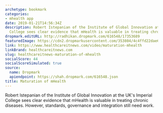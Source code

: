 ```yaml
---
archetype: bookmark
categories:
- mhealth app
date: 2019-01-21T14:56:34Z
description: Robert Istepanian of the Institute of Global Innovation at the UK's Imperial
  College sees clear evidence that mHealth is valuable in treating chronic diseases.
dropmark.editURL: http://radhikan.dropmark.com/616548/17353689
featuredImage: https://cdn2.dropmarkusercontent.com/353804/4c4ffd22dae609f185d17dc8bf8ab0eb28f78a6efb37bbd6423eec0f62e955dc/thumbnail/Istepanian.jpg?Expires=1557430063&Signature=eQnvHdgbzRGZsOqFrXITDoppIKfpCJ3w9QZVCYfaTpNJUl6qDfB0uBfV3n8sC1xIQ5AhHk5eZ1kly9p7aRAwbpV6NQhkhHcX24xO3eeroC3qviF7xSiBuWFE0pnl8Gkyh8J7O77uv-jBEC9QJTFBGwi8vWS1ORzZePQ6PuSGzyY4Mz9h-x8hx8oOCV9Kfwmhhxfq7Rd33Ee1BwstO6MiL~7tX-u96vl~8WD9sSDvtHDxNj5YMcVwQp7itDUsLlO51S7v33XSvojQ8fnklf0yc5OTI0KSIILb4p5rfm8-P-oUHJ5ga2q27UaDFAeD-GtEV0-jVZnPM0fJFHiqs7~vmw__&Key-Pair-Id=APKAITQYWVEN757ZA4KQ
link: https://www.healthcareitnews.com/video/maturation-mhealth
linkBrand: healthcareitnews.com
slug: healthcareitnews-maturation-of-mhealth
socialScore: 44
socialScoreSimulated: true
source:
  name: Dropmark
  apiendpoint: https://shah.dropmark.com/616548.json
title: Maturation of mHealth
---
```

Robert Istepanian of the Institute of Global Innovation at the UK's Imperial College sees clear evidence that mHealth is valuable in treating chronic diseases. However, standards, governance and integration still need work.